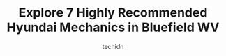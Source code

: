 ---
layout: ampstory
image: https://images.unsplash.com/photo-1493238792000-8113da705763?ixlib=rb-4.0.3&ixid=MnwxMjA3fDB8MHxwaG90by1wYWdlfHx8fGVufDB8fHx8&auto=format&fit=crop&w=640&h=853&q=80
author: techidn
featured: false
description: When it comes to finding reliable automotive experts in Bluefield WV, USA, look no further than the 7 best Hyundai Mechanic in the area. With their exceptional skills and dedication to provi
title: Explore 7 Highly Recommended Hyundai Mechanics in Bluefield WV
cover:
   title: Explore 7 Highly Recommended Hyundai Mechanics in Bluefield WV
   subtitle: Rickpate
   background: https://images.unsplash.com/photo-1493238792000-8113da705763?ixlib=rb-4.0.3&ixid=MnwxMjA3fDB8MHxwaG90by1wYWdlfHx8fGVufDB8fHx8&auto=format&fit=crop&w=640&h=853&q=80

pages: 
 - layout: thirds
   top: <h1>#1 Friendship Hyundai of Princeton</h1>
   bottom: "<p>I had a wonderful experience at Friendship Hyundai of Princeton. I contacted the dealership with what I was looking for, Mr. Kelsie Poe helped find what I needed. He had </p>"
   background: https://www.knot35.com/toplist/wp-content/uploads/2023/06/best-hyundai-mechanic-1-in-bluefield-wv-1685836950.jpeg
   backgroundblur: true
 - layout: thirds
   top: <h1>#2 Bland Street Auto Center</h1>
   bottom: "<p>1810 Bland St, Bluefield, WV 24701, United States</p>"
   background: https://www.knot35.com/toplist/wp-content/uploads/2023/06/best-hyundai-mechanic-2-in-bluefield-wv-1685836951.jpeg
   cta:
      link: https://www.knot35.com/toplist/explore-7-highly-recommended-hyundai-mechanics-in-bluefield-wv/
      text: Explore 7 Highly Recommended Hyundai Mechanics in Bluefield WV
 - layout: thirds
   top: <h1>#3 Estep Tire & Auto Center Inc</h1>
   bottom: "<p>716 Bluefield Ave, Bluefield, WV 24701, United States</p>"
   background: https://www.knot35.com/toplist/wp-content/uploads/2023/06/best-hyundai-mechanic-3-in-bluefield-wv-1685836951.jpeg
   cta:
      link: https://www.knot35.com/toplist/explore-7-highly-recommended-hyundai-mechanics-in-bluefield-wv/
      text: Explore 7 Highly Recommended Hyundai Mechanics in Bluefield WV
 - layout: thirds
   top: <h1>#4 King Tire Service, Inc.</h1>
   bottom: "<p>4052 Coal Heritage Rd, Bluewell, WV 24701, United States</p>"
   background: https://images.unsplash.com/photo-1597773150796-e5c14ebecbf5?ixlib=rb-4.0.3&ixid=MnwxMjA3fDB8MHxwaG90by1wYWdlfHx8fGVufDB8fHx8&auto=format&fit=crop&w=640&h=853&q=80
   cta:
      link: https://www.knot35.com/toplist/explore-7-highly-recommended-hyundai-mechanics-in-bluefield-wv/
      text: Explore 7 Highly Recommended Hyundai Mechanics in Bluefield WV
 - layout: thirds
   top: <h1>#5 King Tire Service, Inc.</h1>
   bottom: "<p>6242 Airport Rd, Bluefield, WV 24701, United States</p>"
   background: https://images.unsplash.com/photo-1614648718611-0635f29016cb?ixlib=rb-4.0.3&ixid=MnwxMjA3fDB8MHxwaG90by1wYWdlfHx8fGVufDB8fHx8&auto=format&fit=crop&w=640&h=853&q=80
   cta:
      link: https://www.knot35.com/toplist/explore-7-highly-recommended-hyundai-mechanics-in-bluefield-wv/
      text: Explore 7 Highly Recommended Hyundai Mechanics in Bluefield WV
 - layout: thirds
   top: <h1>#6 Wristons Repair Services</h1>
   bottom: "<p>1180 Mercer Mall Rd, Bluefield, WV 24701, United States</p>"
   background: https://images.unsplash.com/photo-1602536052359-ef94c21c5948?ixlib=rb-4.0.3&ixid=MnwxMjA3fDB8MHxwaG90by1wYWdlfHx8fGVufDB8fHx8&auto=format&fit=crop&w=640&h=853&q=80
   cta:
      link: https://www.knot35.com/toplist/explore-7-highly-recommended-hyundai-mechanics-in-bluefield-wv/
      text: Explore 7 Highly Recommended Hyundai Mechanics in Bluefield WV
 - layout: thirds
   top: <h1>#7 K & M Performance Auto LLC</h1>
   bottom: "<p>1014 Bluefield Ave, Bluefield, WV 24701, United States</p>"
   background: https://images.unsplash.com/photo-1533998839656-76f5e4b2bccb?ixlib=rb-4.0.3&ixid=MnwxMjA3fDB8MHxwaG90by1wYWdlfHx8fGVufDB8fHx8&auto=format&fit=crop&w=640&h=853&q=80
   cta:
      link: https://www.knot35.com/toplist/explore-7-highly-recommended-hyundai-mechanics-in-bluefield-wv/
      text: Explore 7 Highly Recommended Hyundai Mechanics in Bluefield WV
 - layout: thirds
   middle: Continue reading...
   background: https://images.unsplash.com/photo-1489694553447-4c9339da310d?ixlib=rb-4.0.3&ixid=MnwxMjA3fDB8MHxwaG90by1wYWdlfHx8fGVufDB8fHx8&auto=format&fit=crop&w=640&h=853&q=80
   cta:
      link: https://www.knot35.com/toplist/explore-7-highly-recommended-hyundai-mechanics-in-bluefield-wv/
      text: Explore 7 Highly Recommended Hyundai Mechanics in Bluefield WV
      
---